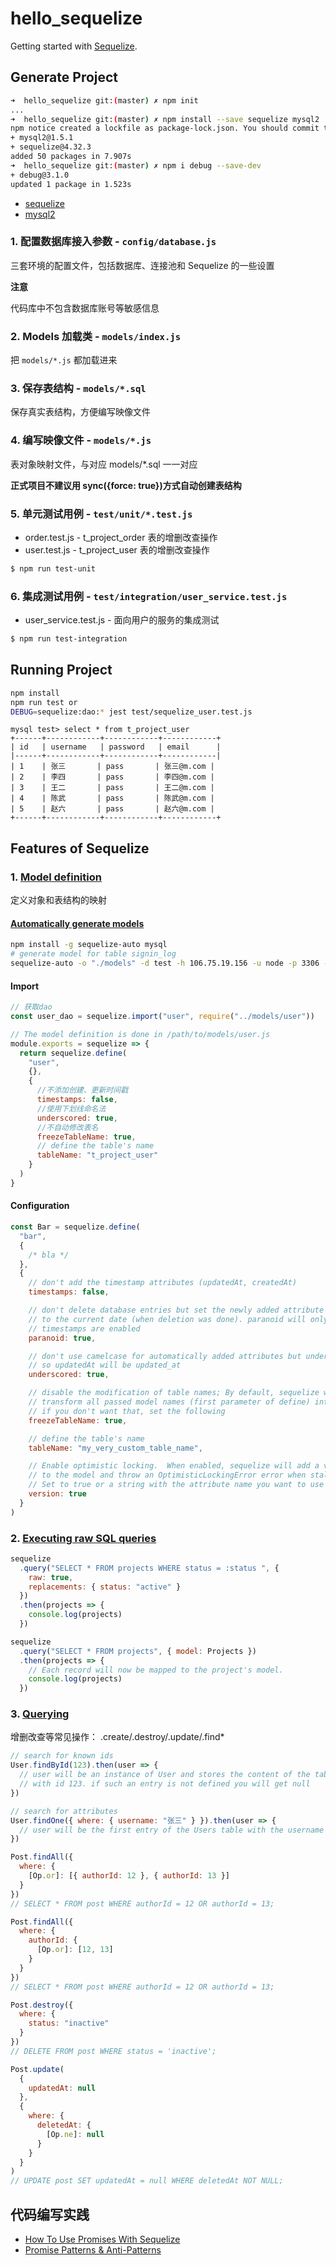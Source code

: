 # hello_sequelize

Getting started with [Sequelize](http://wiki.li3huo.com/NodeJS_ORM_Solutions#Sequelize).

## Generate Project

```bash
➜  hello_sequelize git:(master) ✗ npm init
...
➜  hello_sequelize git:(master) ✗ npm install --save sequelize mysql2
npm notice created a lockfile as package-lock.json. You should commit this file.
+ mysql2@1.5.1
+ sequelize@4.32.3
added 50 packages in 7.907s
➜  hello_sequelize git:(master) ✗ npm i debug --save-dev
+ debug@3.1.0
updated 1 package in 1.523s
```

- [sequelize](https://www.npmjs.com/package/sequelize)
- [mysql2](https://www.npmjs.com/package/mysql2)

### 1. 配置数据库接入参数 - `config/database.js`

三套环境的配置文件，包括数据库、连接池和 Sequelize 的一些设置

**注意**

代码库中不包含数据库账号等敏感信息

### 2. Models 加载类 - `models/index.js`

把 `models/*.js` 都加载进来

### 3. 保存表结构 - `models/*.sql`

保存真实表结构，方便编写映像文件

### 4. 编写映像文件 - `models/*.js`

表对象映射文件，与对应 models/*.sql 一一对应

**正式项目不建议用 sync({force: true})方式自动创建表结构**

### 5. 单元测试用例 - `test/unit/*.test.js`

* order.test.js - t_project_order 表的增删改查操作
* user.test.js - t_project_user 表的增删改查操作

```bash
$ npm run test-unit
```

### 6. 集成测试用例 - `test/integration/user_service.test.js`

* user_service.test.js - 面向用户的服务的集成测试

```bash
$ npm run test-integration
```

## Running Project

```bash
npm install
npm run test or
DEBUG=sequelize:dao:* jest test/sequelize_user.test.js
```

```mysql
mysql test> select * from t_project_user
+------+------------+------------+------------+
| id   | username   | password   | email      |
|------+------------+------------+------------|
| 1    | 张三       | pass       | 张三@m.com |
| 2    | 李四       | pass       | 李四@m.com |
| 3    | 王二       | pass       | 王二@m.com |
| 4    | 陈武       | pass       | 陈武@m.com |
| 5    | 赵六       | pass       | 赵六@m.com |
+------+------------+------------+------------+
```

## Features of Sequelize

### 1. [Model definition](http://docs.sequelizejs.com/manual/tutorial/models-definition.html)

定义对象和表结构的映射

#### [Automatically generate models](https://github.com/sequelize/sequelize-auto)

```bash
npm install -g sequelize-auto mysql
# generate model for table signin_log
sequelize-auto -o "./models" -d test -h 106.75.19.156 -u node -p 3306 -x "pD#5T~l14+,i" -e mysql -t t_project_user_signin_log
```

#### Import

```javascript
// 获取dao
const user_dao = sequelize.import("user", require("../models/user"))

// The model definition is done in /path/to/models/user.js
module.exports = sequelize => {
  return sequelize.define(
    "user",
    {},
    {
      //不添加创建、更新时间戳
      timestamps: false,
      //使用下划线命名法
      underscored: true,
      //不自动修改表名
      freezeTableName: true,
      // define the table's name
      tableName: "t_project_user"
    }
  )
}
```

#### Configuration

```javascript
const Bar = sequelize.define(
  "bar",
  {
    /* bla */
  },
  {
    // don't add the timestamp attributes (updatedAt, createdAt)
    timestamps: false,

    // don't delete database entries but set the newly added attribute deletedAt
    // to the current date (when deletion was done). paranoid will only work if
    // timestamps are enabled
    paranoid: true,

    // don't use camelcase for automatically added attributes but underscore style
    // so updatedAt will be updated_at
    underscored: true,

    // disable the modification of table names; By default, sequelize will automatically
    // transform all passed model names (first parameter of define) into plural.
    // if you don't want that, set the following
    freezeTableName: true,

    // define the table's name
    tableName: "my_very_custom_table_name",

    // Enable optimistic locking.  When enabled, sequelize will add a version count attribute
    // to the model and throw an OptimisticLockingError error when stale instances are saved.
    // Set to true or a string with the attribute name you want to use to enable.
    version: true
  }
)
```

### 2. [Executing raw SQL queries](http://docs.sequelizejs.com/manual/installation/usage.html#executing-raw-sql-queries)

```javascript
sequelize
  .query("SELECT * FROM projects WHERE status = :status ", {
    raw: true,
    replacements: { status: "active" }
  })
  .then(projects => {
    console.log(projects)
  })

sequelize
  .query("SELECT * FROM projects", { model: Projects })
  .then(projects => {
    // Each record will now be mapped to the project's model.
    console.log(projects)
  })
```

### 3. [Querying](http://docs.sequelizejs.com/manual/tutorial/querying.html)

增删改查等常见操作： .create/.destroy/.update/.find\*

```javascript
// search for known ids
User.findById(123).then(user => {
  // user will be an instance of User and stores the content of the table entry
  // with id 123. if such an entry is not defined you will get null
})

// search for attributes
User.findOne({ where: { username: "张三" } }).then(user => {
  // user will be the first entry of the Users table with the username '张三' || null
})

Post.findAll({
  where: {
    [Op.or]: [{ authorId: 12 }, { authorId: 13 }]
  }
})
// SELECT * FROM post WHERE authorId = 12 OR authorId = 13;

Post.findAll({
  where: {
    authorId: {
      [Op.or]: [12, 13]
    }
  }
})
// SELECT * FROM post WHERE authorId = 12 OR authorId = 13;

Post.destroy({
  where: {
    status: "inactive"
  }
})
// DELETE FROM post WHERE status = 'inactive';

Post.update(
  {
    updatedAt: null
  },
  {
    where: {
      deletedAt: {
        [Op.ne]: null
      }
    }
  }
)
// UPDATE post SET updatedAt = null WHERE deletedAt NOT NULL;
```

## 代码编写实践

* [How To Use Promises With Sequelize](https://medium.com/@rdf014/how-to-use-promises-with-sequelize-dd82c26bb2a)
* [Promise Patterns & Anti-Patterns](https://www.datchley.name/promise-patterns-anti-patterns/)